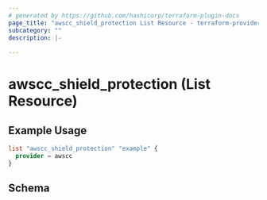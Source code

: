 ```yaml
---
# generated by https://github.com/hashicorp/terraform-plugin-docs
page_title: "awscc_shield_protection List Resource - terraform-provider-awscc"
subcategory: ""
description: |-
  
---
```


# awscc_shield_protection (List Resource)



## Example Usage

```terraform
list "awscc_shield_protection" "example" {
  provider = awscc
}
```

<!-- schema generated by tfplugindocs -->
## Schema
